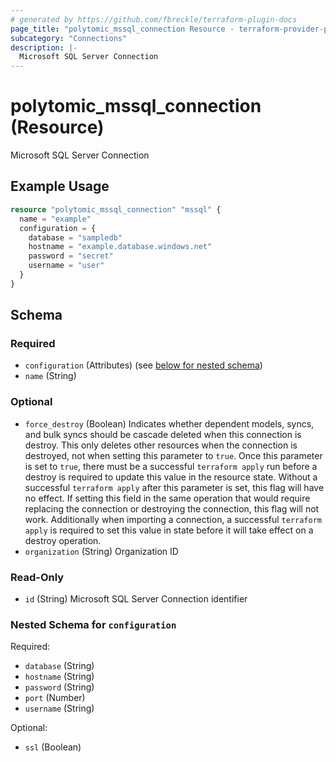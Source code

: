 ```yaml
---
# generated by https://github.com/fbreckle/terraform-plugin-docs
page_title: "polytomic_mssql_connection Resource - terraform-provider-polytomic"
subcategory: "Connections"
description: |-
  Microsoft SQL Server Connection
---
```


# polytomic_mssql_connection (Resource)

Microsoft SQL Server Connection

## Example Usage

```terraform
resource "polytomic_mssql_connection" "mssql" {
  name = "example"
  configuration = {
    database = "sampledb"
    hostname = "example.database.windows.net"
    password = "secret"
    username = "user"
  }
}
```

<!-- schema generated by tfplugindocs -->
## Schema

### Required

- `configuration` (Attributes) (see [below for nested schema](#nestedatt--configuration))
- `name` (String)

### Optional

- `force_destroy` (Boolean) Indicates whether dependent models, syncs, and bulk syncs should be cascade deleted when this connection is destroy. This only deletes other resources when the connection is destroyed, not when setting this parameter to `true`. Once this parameter is set to `true`, there must be a successful `terraform apply` run before a destroy is required to update this value in the resource state. Without a successful `terraform apply` after this parameter is set, this flag will have no effect. If setting this field in the same operation that would require replacing the connection or destroying the connection, this flag will not work. Additionally when importing a connection, a successful `terraform apply` is required to set this value in state before it will take effect on a destroy operation.
- `organization` (String) Organization ID

### Read-Only

- `id` (String) Microsoft SQL Server Connection identifier

<a id="nestedatt--configuration"></a>
### Nested Schema for `configuration`

Required:

- `database` (String)
- `hostname` (String)
- `password` (String)
- `port` (Number)
- `username` (String)

Optional:

- `ssl` (Boolean)


